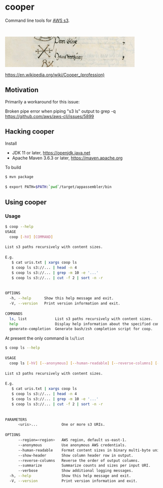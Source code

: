 # cooper

Command line tools for [AWS s3](https://aws.amazon.com/s3/).

<br/>

![cooper project logo](https://github.com/heuermh/cooper/raw/main/images/cooper-branding.jpg)

https://en.wikipedia.org/wiki/Cooper_(profession)

## Motivation

Primarily a workaround for this issue:

Broken pipe error when piping "s3 ls" output to grep -q<br/>
https://github.com/aws/aws-cli/issues/5899


## Hacking cooper

Install

 * JDK 11 or later, https://openjdk.java.net
 * Apache Maven 3.6.3 or later, https://maven.apache.org

To build
```bash
$ mvn package

$ export PATH=$PATH:`pwd`/target/appassembler/bin
```

## Using cooper

### Usage

```bash
$ coop --help
USAGE
  coop [-hV] [COMMAND]

List s3 paths recursively with content sizes.

E.g.
   $ cat uris.txt | xargs coop ls
   $ coop ls s3://... | head -n 4
   $ coop ls s3://... | grep -m 10 -e '...'
   $ coop ls s3://... | cut -f 2 | sort -n -r


OPTIONS
  -h, --help      Show this help message and exit.
  -V, --version   Print version information and exit.

COMMANDS
  ls, list             List s3 paths recursively with content sizes.
  help                 Display help information about the specified command.
  generate-completion  Generate bash/zsh completion script for coop.
```

At present the only command is `ls`/`list`
```bash
$ coop ls --help

USAGE
  coop ls [-hV] [--anonymous] [--human-readable] [--reverse-columns] [--show-header] [--summarize] [--verbose] [--region=<region>] <uris>...

List s3 paths recursively with content sizes.

E.g.
   $ cat uris.txt | xargs coop ls
   $ coop ls s3://... | head -n 4
   $ coop ls s3://... | grep -m 10 -e '...'
   $ coop ls s3://... | cut -f 2 | sort -n -r


PARAMETERS
      <uris>...           One or more s3 URIs.

OPTIONS
      --region=<region>   AWS region, default us-east-1.
      --anonymous         Use anonymous AWS credentials.
      --human-readable    Format content sizes in binary multi-byte units.
      --show-header       Show column header row in output.
      --reverse-columns   Reverse the order of output columns.
      --summarize         Summarize counts and sizes per input URI.
      --verbose           Show additional logging messages.
  -h, --help              Show this help message and exit.
  -V, --version           Print version information and exit.
```
